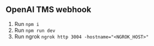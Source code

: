 ## OpenAI TMS webhook

1. Run `npm i`
1. Run `npm run dev`
2. Run ngrok `ngrok http 3004 -hostname="<NGROK_HOST>"`
